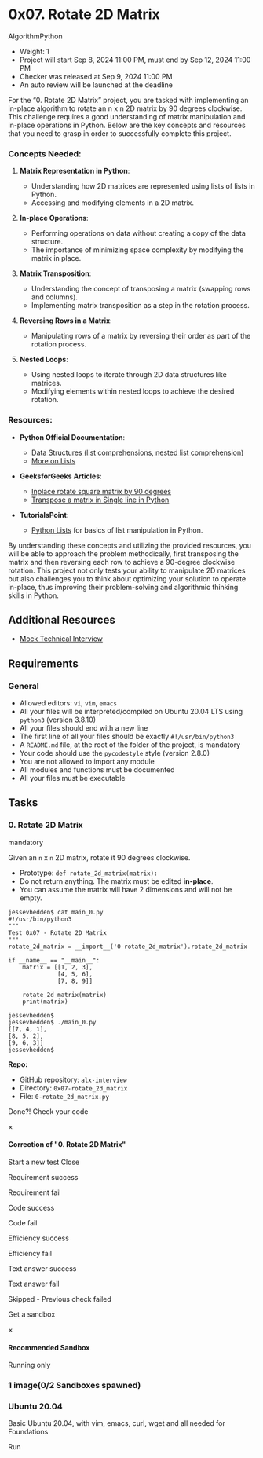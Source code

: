 # 0x07. Rotate 2D Matrix

AlgorithmPython

-   Weight: 1
-   Project will start Sep 8, 2024 11:00 PM, must end by Sep 12, 2024 11:00 PM
-   Checker was released at Sep 9, 2024 11:00 PM
-   An auto review will be launched at the deadline

For the “0. Rotate 2D Matrix” project, you are tasked with implementing an in-place algorithm to rotate an n x n 2D matrix by 90 degrees clockwise. This challenge requires a good understanding of matrix manipulation and in-place operations in Python. Below are the key concepts and resources that you need to grasp in order to successfully complete this project.

### Concepts Needed:

1.  **Matrix Representation in Python**:

    -   Understanding how 2D matrices are represented using lists of lists in Python.
    -   Accessing and modifying elements in a 2D matrix.

2.  **In-place Operations**:

    -   Performing operations on data without creating a copy of the data structure.
    -   The importance of minimizing space complexity by modifying the matrix in place.

3.  **Matrix Transposition**:

    -   Understanding the concept of transposing a matrix (swapping rows and columns).
    -   Implementing matrix transposition as a step in the rotation process.

4.  **Reversing Rows in a Matrix**:

    -   Manipulating rows of a matrix by reversing their order as part of the rotation process.

5.  **Nested Loops**:

    -   Using nested loops to iterate through 2D data structures like matrices.
    -   Modifying elements within nested loops to achieve the desired rotation.

### Resources:

-   **Python Official Documentation**:

    -   [Data Structures (list comprehensions, nested list comprehension)](/rltoken/eZc_ELGxUgkuc4kkE_fd7Q "Data Structures (list comprehensions, nested list comprehension)")
    -   [More on Lists](/rltoken/0ORj179giGhGe8jpcxBkXg "More on Lists")

-   **GeeksforGeeks Articles**:

    -   [Inplace rotate square matrix by 90 degrees](/rltoken/9T8w4mtiIIRDtfLSmEmrLA "Inplace rotate square matrix by 90 degrees")
    -   [Transpose a matrix in Single line in Python](/rltoken/JdIFvtej2hMW-Wd9ABHMOA "Transpose a matrix in Single line in Python")

-   **TutorialsPoint**:

    -   [Python Lists](/rltoken/rFmzUTpaLGqDXjGA6D9eYw "Python Lists") for basics of list manipulation in Python.

By understanding these concepts and utilizing the provided resources, you will be able to approach the problem methodically, first transposing the matrix and then reversing each row to achieve a 90-degree clockwise rotation. This project not only tests your ability to manipulate 2D matrices but also challenges you to think about optimizing your solution to operate in-place, thus improving their problem-solving and algorithmic thinking skills in Python.

## Additional Resources

-   [Mock Technical Interview](/rltoken/4GPWA9C2AJHtpdGxuIHEPA "Mock Technical Interview")

## Requirements

### General

-   Allowed editors: `vi`, `vim`, `emacs`
-   All your files will be interpreted/compiled on Ubuntu 20.04 LTS using `python3` (version 3.8.10)
-   All your files should end with a new line
-   The first line of all your files should be exactly `#!/usr/bin/python3`
-   A `README.md` file, at the root of the folder of the project, is mandatory
-   Your code should use the `pycodestyle` style (version 2.8.0)
-   You are not allowed to import any module
-   All modules and functions must be documented
-   All your files must be executable

## Tasks

### 0\. Rotate 2D Matrix

mandatory

Given an `n` x `n` 2D matrix, rotate it 90 degrees clockwise.

-   Prototype: `def rotate_2d_matrix(matrix):`
-   Do not return anything. The matrix must be edited **in-place**.
-   You can assume the matrix will have 2 dimensions and will not be empty.

```
jessevhedden$ cat main_0.py
#!/usr/bin/python3
"""
Test 0x07 - Rotate 2D Matrix
"""
rotate_2d_matrix = __import__('0-rotate_2d_matrix').rotate_2d_matrix

if __name__ == "__main__":
    matrix = [[1, 2, 3],
              [4, 5, 6],
              [7, 8, 9]]

    rotate_2d_matrix(matrix)
    print(matrix)

jessevhedden$
jessevhedden$ ./main_0.py
[[7, 4, 1],
[8, 5, 2],
[9, 6, 3]]
jessevhedden$

```

**Repo:**

-   GitHub repository: `alx-interview`
-   Directory: `0x07-rotate_2d_matrix`
-   File: `0-rotate_2d_matrix.py`

Done?! Check your code

×

#### Correction of "0. Rotate 2D Matrix"

Start a new test Close

Requirement success

Requirement fail

Code success

Code fail

Efficiency success

Efficiency fail

Text answer success

Text answer fail

Skipped - Previous check failed

Get a sandbox

×

#### Recommended Sandbox

Running only

### 1 image(0/2 Sandboxes spawned)

### Ubuntu 20.04

Basic Ubuntu 20.04, with vim, emacs, curl, wget and all needed for Foundations

Run
